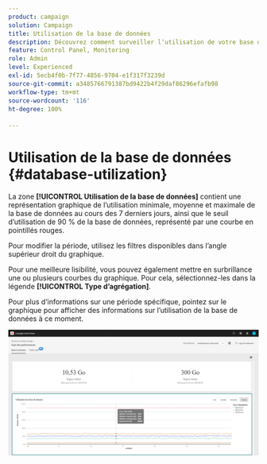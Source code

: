 ```yaml
---
product: campaign
solution: Campaign
title: Utilisation de la base de données
description: Découvrez comment surveiller lʼutilisation de votre base de données Campaign dans le panneau de contrôle.
feature: Control Panel, Monitoring
role: Admin
level: Experienced
exl-id: 5ecb4f0b-7f77-4856-9704-e1f317f3239d
source-git-commit: a3485766791387bd9422b4f29daf86296efafb98
workflow-type: tm+mt
source-wordcount: '116'
ht-degree: 100%

---
```


# Utilisation de la base de données {#database-utilization}

La zone **[!UICONTROL Utilisation de la base de données]** contient une représentation graphique de l’utilisation minimale, moyenne et maximale de la base de données au cours des 7 derniers jours, ainsi que le seuil d’utilisation de 90 % de la base de données, représenté par une courbe en pointillés rouges.

Pour modifier la période, utilisez les filtres disponibles dans l’angle supérieur droit du graphique.

Pour une meilleure lisibilité, vous pouvez également mettre en surbrillance une ou plusieurs courbes du graphique. Pour cela, sélectionnez-les dans la légende **[!UICONTROL Type d’agrégation]**.

Pour plus d’informations sur une période spécifique, pointez sur le graphique pour afficher des informations sur l’utilisation de la base de données à ce moment.

![](assets/databases_dashboard_detail.png)
